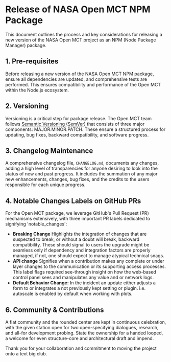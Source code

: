 
# Release of NASA Open MCT NPM Package

This document outlines the process and key considerations for releasing a new version of the NASA Open MCT project as an NPM (Node Package Manager) package.

## 1. Pre-requisites

Before releasing a new version of the NASA Open MCT NPM package, ensure all dependencies are updated, and comprehensive tests are performed. This ensures compatibility and performance of the Open MCT within the Node.js ecosystem.

## 2. Versioning

Versioning is a critical step for package release. The Open MCT team follows [Semantic Versioning (SemVer)](https://semver.org) that consists of three major components: MAJOR.MINOR.PATCH. These ensure a structured process for updating, bug fixes, backward compatibility, and software progress.

## 3. Changelog Maintenance

A comprehensive changelog file, `CHANGELOG.md`, documents any changes, adding a high level of transparencies for anyone desiring to look into the status of new and past progress. It includes the summation of any major new enhancements, changes, bug fixes, and the credits to the users responsible for each unique progress.

## 4. Notable Changes Labels on GitHub PRs

For the Open MCT package, we leverage GitHub's Pull Request (PR) mechanisms extensively, with three important PR labels dedicated to signifying 'notable_changes':

- **Breaking Change** Highlights the integration of changes that are suspected to break, or without a doubt will break, backward compatibility. These should signal to users the upgrade might be seamless only if dependency and integration factors are properly managed, if not, one should expect to manage atypical technical snags.
- **API change** Signifies when a contribution makes any complete or under layer changes to the communication or its supporting access processes. This label flags required see-through insight on how the web-based control panel sees and manipulates any value and or network logs.
- **Default Behavior Change:** In the incident an update either adjusts a form to or integrates a not previously kept setting or plugin. i.e. autoscale is enabled by default when working with plots.

## 6. Community & Contributions

A flat community and the rounded center are kept in continuous celebration, with the given station open for two open-specifying dialogues, research, and all-for development probing. State the ownership for a handed looped, a welcome for even structure-core and architectural draft and impend.

Thank you for your collaboration and commitment to moving the project onto a text big club. 
